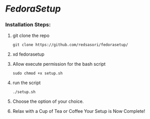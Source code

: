 # **_FedoraSetup_** 

### **Installation Steps:**

1. git clone the repo
   ```shell
   git clone https://github.com/redsasori/fedorasetup/
   ```

2. xd fedorasetup
   
4. Allow execute permission for the bash script
   ```shell
   sudo chmod +x setup.sh 
   ```

5. run the script
   ```shell
   ./setup.sh 
   ```
6. Choose the option of your choice.

7. Relax with a Cup of Tea or Coffee 
   Your Setup is Now Complete! 
